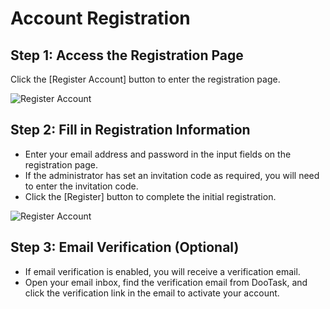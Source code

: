 # Account Registration

## Step 1: Access the Registration Page

Click the [Register Account] button to enter the registration page.

![Register Account](/images/en/en_login_pic_0.png)

## Step 2: Fill in Registration Information
- Enter your email address and password in the input fields on the registration page.
- If the administrator has set an invitation code as required, you will need to enter the invitation code.
- Click the [Register] button to complete the initial registration.

![Register Account](/images/en/en_login_pic_1.png)

## Step 3: Email Verification (Optional)
- If email verification is enabled, you will receive a verification email.
- Open your email inbox, find the verification email from DooTask, and click the verification link in the email to activate your account.